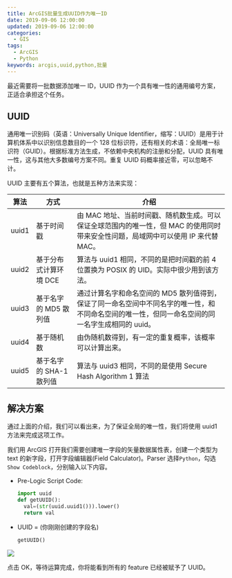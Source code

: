 ```yaml
---
title: ArcGIS批量生成UUID作为唯一ID
date: 2019-09-06 12:00:00
updated: 2019-09-06 12:00:00
categories:
  - GIS
tags:
  - ArcGIS
  - Python
keywords: arcgis,uuid,python,批量
---
```


最近需要将一批数据添加唯一 ID，UUID 作为一个具有唯一性的通用编号方案，正适合承担这个任务。

<!--more-->

## UUID

通用唯一识别码（英语：Universally Unique Identifier，缩写：UUID）是用于计算机体系中以识别信息数目的一个 128 位标识符，还有相关的术语：全局唯一标识符（GUID）。根据标准方法生成，不依赖中央机构的注册和分配，UUID 具有唯一性，这与其他大多数编号方案不同。重复 UUID 码概率接近零，可以忽略不计。

UUID 主要有五个算法，也就是五种方法来实现：

| 算法  | 方式                    | 介绍                                                                                                                                             |
| ----- | ----------------------- | ------------------------------------------------------------------------------------------------------------------------------------------------ |
| uuid1 | 基于时间戳              | 由 MAC 地址、当前时间戳、随机数生成。可以保证全球范围内的唯一性，但 MAC 的使用同时带来安全性问题，局域网中可以使用 IP 来代替 MAC。               |
| uuid2 | 基于分布式计算环境 DCE  | 算法与 uuid1 相同，不同的是把时间戳的前 4 位置换为 POSIX 的 UID。实际中很少用到该方法。                                                          |
| uuid3 | 基于名字的 MD5 散列值   | 通过计算名字和命名空间的 MD5 散列值得到，保证了同一命名空间中不同名字的唯一性，和不同命名空间的唯一性，但同一命名空间的同一名字生成相同的 uuid。 |
| uuid4 | 基于随机数              | 由伪随机数得到，有一定的重复概率，该概率可以计算出来。                                                                                           |
| uuid5 | 基于名字的 SHA-1 散列值 | 算法与 uuid3 相同，不同的是使用 Secure Hash Algorithm 1 算法                                                                                     |

## 解决方案

通过上面的介绍，我们可以看出来，为了保证全局的唯一性，我们将使用 uuid1 方法来完成这项工作。

我们用 ArcGIS 打开我们需要创建唯一字段的矢量数据属性表，创建一个类型为 text 的新字段，打开字段编辑器(Field Calculator)。Parser 选择`Python`，勾选`Show Codeblock`，分别输入以下内容。

- Pre-Logic Script Code:

  ```python
  import uuid
  def getUUID():
    val=(str(uuid.uuid1())).lower()
    return val
  ```

- UUID = (你刚刚创建的字段名)

  ```python
  getUUID()
  ```

![](https://img.iszy.xyz/20190909102342.png?x-oss-process=style/mystyle)

点击 OK，等待运算完成，你将能看到所有的 feature 已经被赋予了 UUID。
